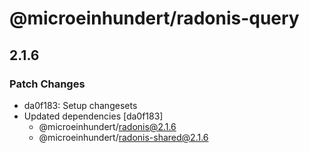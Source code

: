 # @microeinhundert/radonis-query

## 2.1.6

### Patch Changes

- da0f183: Setup changesets
- Updated dependencies [da0f183]
  - @microeinhundert/radonis@2.1.6
  - @microeinhundert/radonis-shared@2.1.6
